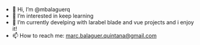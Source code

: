 - 👋 Hi, I’m @mbalaguerq
- 👀 I’m interested in keep learning
- 🌱 I’m currently develping with larabel blade and vue projects and i enjoy it!
- 📫 How to reach me: marc.balaguer.quintana@gmail.com

<!---
mbalaguerq/mbalaguerq is a ✨ special ✨ repository because its `README.md` (this file) appears on your GitHub profile.
You can click the Preview link to take a look at your changes.
--->
